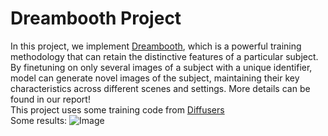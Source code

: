 # Dreambooth Project
In this project, we implement [Dreambooth](https://arxiv.org/abs/2208.12242), which is a powerful training methodology that can retain the distinctive features of a particular
subject. By finetuning on only several images of a subject with a unique identifier, model can generate novel images of the subject, maintaining their key characteristics across different scenes and settings. More details can be found in our report! <br>
This project uses some training code from [Diffusers](https://huggingface.co/docs/diffusers/v0.30.3/en/training/dreambooth#dreambooth)<br>
Some results:
![Image](https://www.imagehub.cc/image/b72FSb)
